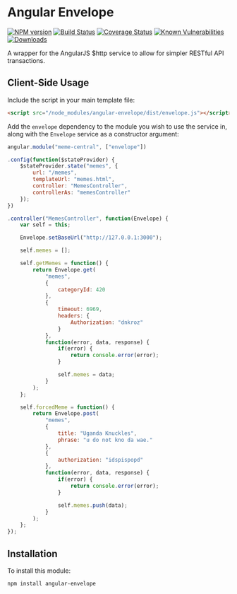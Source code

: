 # Angular Envelope

[![NPM version][npm-version-image]][npm-url]
[![Build Status][build-status-image]][build-status-url]
[![Coverage Status][coverage-image]][coverage-url]
[![Known Vulnerabilities][snyk-image]][snyk-url]
[![Downloads][npm-downloads-image]][npm-url]

A wrapper for the AngularJS $http service to allow for simpler RESTful API transactions.

## Client-Side Usage

Include the script in your main template file:
```html
<script src="/node_modules/angular-envelope/dist/envelope.js"></script>
```

Add the `envelope` dependency to the module you wish to use the service in, along with the `Envelope` service as a constructor argument:
```javascript
angular.module("meme-central", ["envelope"])

.config(function($stateProvider) {
	$stateProvider.state("memes", {
		url: "/memes",
		templateUrl: "memes.html",
		controller: "MemesController",
		controllerAs: "memesController"
	});
})

.controller("MemesController", function(Envelope) {
	var self = this;

	Envelope.setBaseUrl("http://127.0.0.1:3000");

	self.memes = [];

	self.getMemes = function() {
		return Envelope.get(
			"memes",
			{
				categoryId: 420
			},
			{
				timeout: 6969,
				headers: {
					Authorization: "dnkroz"
				}
			},
			function(error, data, response) {
				if(error) {
					return console.error(error);
				}

				self.memes = data;
			}
		);
	};

	self.forcedMeme = function() {
		return Envelope.post(
			"memes",
			{
				title: "Uganda Knuckles",
				phrase: "u do not kno da wae."
			},
			{
				authorization: "idspispopd"
			},
			function(error, data, response) {
				if(error) {
					return console.error(error);
				}

				self.memes.push(data);
			}
		);
	};
});
```

## Installation

To install this module:
```bash
npm install angular-envelope
```

[npm-url]: https://www.npmjs.com/package/angular-envelope
[npm-version-image]: https://img.shields.io/npm/v/angular-envelope.svg
[npm-downloads-image]: http://img.shields.io/npm/dm/angular-envelope.svg

[build-status-url]: https://travis-ci.org/nitro404/angular-envelope
[build-status-image]: https://travis-ci.org/nitro404/angular-envelope.svg?branch=master

[coverage-url]: https://coveralls.io/github/nitro404/angular-envelope?branch=master
[coverage-image]: https://coveralls.io/repos/github/nitro404/angular-envelope/badge.svg?branch=master

[snyk-url]: https://snyk.io/test/github/nitro404/angular-envelope?targetFile=package.json
[snyk-image]: https://snyk.io/test/github/nitro404/angular-envelope/badge.svg?targetFile=package.json
